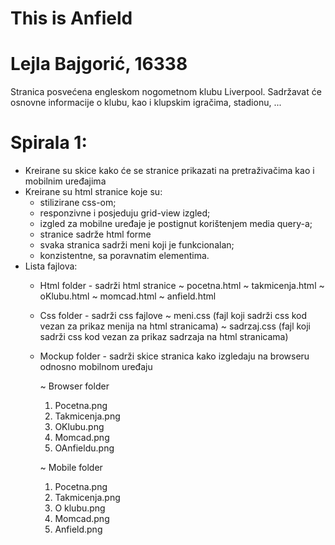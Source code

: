 # This is Anfield

# Lejla Bajgorić, 16338

Stranica posvećena engleskom nogometnom klubu Liverpool. Sadržavat će osnovne informacije o klubu, kao i klupskim igračima, stadionu, ...

# Spirala 1:
- Kreirane su skice kako će se stranice prikazati na pretraživačima kao i mobilnim uređajima
- Kreirane su html stranice koje su:
    + stilizirane css-om; 
    + responzivne i posjeduju grid-view izgled; 
    + izgled za mobilne uređaje je postignut korištenjem media query-a;
    + stranice sadrže html forme
    + svaka stranica sadrži meni koji je funkcionalan;
    + konzistentne, sa poravnatim elementima.
- Lista fajlova:
  + Html folder - sadrži html stranice
    ~ pocetna.html
    ~ takmicenja.html
    ~ oKlubu.html
    ~ momcad.html
    ~ anfield.html
  + Css folder - sadrži css fajlove 
    ~ meni.css (fajl koji sadrži css kod vezan za prikaz menija na html stranicama)
    ~ sadrzaj.css (fajl koji sadrži css kod vezan za prikaz sadrzaja na html stranicama)
  + Mockup folder - sadrži skice stranica kako izgledaju na browseru odnosno mobilnom uređaju
  
    ~ Browser folder
      1. Pocetna.png
      2. Takmicenja.png
      3. OKlubu.png
      4. Momcad.png
      5. OAnfieldu.png
      
    ~ Mobile folder
      1. Pocetna.png
      2. Takmicenja.png
      3. O klubu.png
      4. Momcad.png
      5. Anfield.png
      

